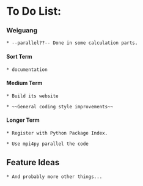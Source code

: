 # To Do List:

### Weiguang

    * --parallel??-- Done in some calculation parts.

#### Sort Term

    * documentation

#### Medium Term

    * Build its website

    * ~~General coding style improvements~~

#### Longer Term

    * Register with Python Package Index.

    * Use mpi4py parallel the code

## Feature Ideas

    * And probably more other things...

